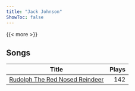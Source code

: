 ```yaml
---
title: "Jack Johnson"
ShowToc: false
---
```


{{< more >}}

## Songs
Title | Plays 
----- | -----: 
[Rudolph The Red Nosed Reindeer](/songs/rudolph-the-red-nosed-reindeer) | 142

